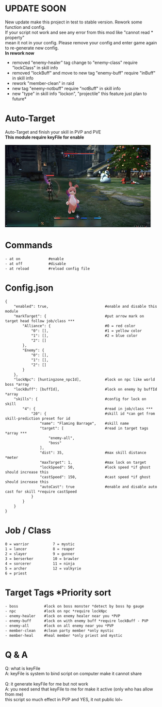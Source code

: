 # UPDATE SOON
New update make this project in test to stable version. Rework some function and config.</br>
If your script not work and see any error from this mod like "cannot read * property"</br>
mean it not in your config. Please remove your config and enter game again to re-generate new config.</br>
**In rework now**
- removed "enemy-healer" tag change to "enemy-class" require "lockClass" in skill info
- removed "lockBuff" and move to new tag "enemy-buff" require "inBuff" in skill info
- rework "member-clean" in raid
- new tag "enemy-notbuff" require "notBuff" in skill info
- new "type" in skill info "lockon", "projectile" this feature just plan to future*

# Auto-Target
Auto-Target and finish your skill in PVP and PVE</br>
**This module require keyFile for enable**</br></br>
![](autoTarget.gif)</br>

# Commands
```
- at on             #enable
- at off            #disable
- at reload         #reload config file
```
# Config.json
```
{
    "enabled": true,                          #enable and disable this module
    "markTarget": {                           #put arrow mark on target head follow job/class ***
        "Alliance": {                         #0 = red color
            "0": [],                          #1 = yellow color
            "1": [],                          #2 = blue color
            "2": []
        },
        "Enemy": {
            "0": [],
            "1": [],
            "2": []
        }
    },
    "lockNpc": [huntingzone_npcId],           #lock on npc like world boss *array
    "lockBuff": [buffId],                     #lock on enemy by buffId *array
    "skills": {                               #config for lock on skill
        "4": {                                #read in job/class ***
            "20": {                           #skill id *can get from skill-prediction preset for id
                "name": "Flaming Barrage",    #skill name
                "target": [                   #read in target tags *array ***
                    "enemy-all",
                    "boss"
                ],
                "dist": 35,                   #max skill distance *meter
                "maxTarget": 1,               #max lock on target
                "lockSpeed": 50,              #lock speed *if ghost should increase this
                "castSpeed": 150,             #cast speed *if ghost should increase this
                "autoCast": true              #enable and disable auto cast for skill *require castSpeed
            }
        }
    }
}
```
# Job / Class
```
0 = warrior           7 = mystic
1 = lancer            8 = reaper
2 = slayer            9 = gunner
3 = berserker         10 = brawler
4 = sorcerer          11 = ninja
5 = archer            12 = valkyrie
6 = priest
```
# Target Tags *Priority sort
```
- boss            #lock on boss monster *detect by boss hp gauge
- npc             #lock on npc *require lockNpc
- enemy-healer    #lock on enemy healer near you *PVP
- enemy-buff      #lock on with enemy buff *require lockBuff - PVP
- enemy-all       #lock on all enemy near you *PVP
- member-clean    #clean party member *only mystic
- member-heal     #heal member *only priest and mystic
```
# Q & A
Q: what is keyFile</br>
A: keyFile is system to bind script on computer make it cannot share</br>
</br>
Q: it generate keyFile for me but not work</br>
A: you need send that keyFile to me for make it active (only who has allow from me)</br>
this script so much effect in PVP and YES, it not public lol~</br>
